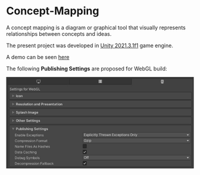 # Concept-Mapping
A concept mapping is a diagram or graphical tool that visually represents relationships between concepts and ideas. 

The present project was developed in [Unity 2021.3.1f1](https://unity.com/) game engine. 

A demo can be seen [here](https://paulgai.github.io/Concept-Mapping/)

The following **Publishing Settings** are proposed for WebGL build:

![alt text](https://github.com/paulgai/Concept-Mapping/blob/main/_img/ps.jpg "Publishing Settings")
